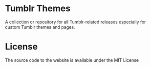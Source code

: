 # Tumblr Themes
A collection or repository for all Tumblr-related releases especially for custom Tumblr themes and pages.

# License
The source code to the website is available under the MIT License
